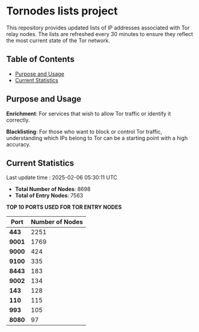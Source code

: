 # Tornodes lists project

This repository provides updated lists of IP addresses associated with Tor relay nodes. The lists are refreshed every 30 minutes to ensure they reflect the most current state of the Tor network.

## Table of Contents

- [Purpose and Usage](#purpose-and-usage)
- [Current Statistics](#current-statistics)


## Purpose and Usage

**Enrichment**: For services that wish to allow Tor traffic or identify it correctly.

**Blacklisting**: For those who want to block or control Tor traffic, understanding which IPs belong to Tor can be a starting point with a high accuracy.

## Current Statistics

Last update time : 2025-02-06 05:30:11 UTC

- **Total Number of Nodes**: 8698
- **Total of Entry Nodes**: 7563

**TOP 10 PORTS USED FOR TOR ENTRY NODES**

| **Port** | **Number of Nodes** |
|------|-----------------|
| **443**   | 2251  |
| **9001**   | 1769  |
| **9000**   | 424  |
| **9100**   | 335  |
| **8443**   | 183  |
| **9002**   | 134  |
| **143**   | 128  |
| **110**   | 115  |
| **993**   | 105  |
| **8080**   | 97  |

